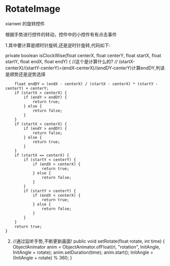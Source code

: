 # RotateImage
xianwei 的旋转控件

根据手势进行控件的转动，控件中的小控件有有点击事件

1.其中要计算是顺时针旋转,还是逆时针旋转,代码如下:

private boolean isClockWise(float centerX, float centerY, float startX, float startY, float endX, float endY) {
        //这个是计算什么的?
        //  (startX-centerX)/(startY-centerY)=(endX-centerX)/(endDY-centerY)计算endDY,判读是顺势还是逆势选择


        float endDY = (endX - centerX) / (startX - centerX) * (startY - centerY) + centerY;
        if (startX > centerX) {
            if (endY > endDY) {
                return true;
            } else {
                return false;
            }
        }
        if (startX < centerX) {
            if (endY > endDY) {
                return false;
            } else {
                return true;
            }
        }
        if (startX == centerX) {
            if (startY < centerY) {
                if (endX > centerX) {
                    return true;
                } else {
                    return false;
                }
            }
            if (startY > centerY) {
                if (endX < centerX) {
                    return true;
                } else {
                    return false;
                }
            }
        }
        return true;
    }
2.    //通过监听手势,不断更新画面!
      public void setRotate(float rotate, int time) {
          ObjectAnimator anim = ObjectAnimator.ofFloat(rl, "rotation", InitAngle, InitAngle + rotate);
          anim.setDuration(time);
          anim.start();
          InitAngle = (InitAngle + rotate) % 360;
      }